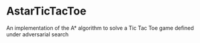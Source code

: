 # AstarTicTacToe
An implementation of the A* algorithm to solve a Tic Tac Toe game defined under adversarial search
